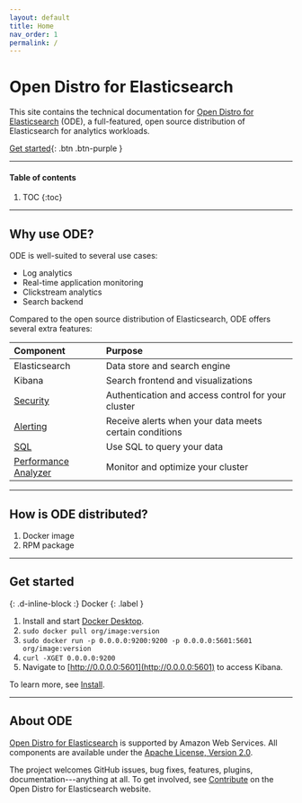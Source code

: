 ```yaml
---
layout: default
title: Home
nav_order: 1
permalink: /
---
```


# Open Distro for Elasticsearch

This site contains the technical documentation for [Open Distro for Elasticsearch](http://example.com) (ODE), a full-featured, open source distribution of Elasticsearch for analytics workloads.

[Get started](#get-started){: .btn .btn-purple }


---

#### Table of contents
1. TOC
{:toc}


---

## Why use ODE?

ODE is well-suited to several use cases:

* Log analytics
* Real-time application monitoring
* Clickstream analytics
* Search backend

Compared to the open source distribution of Elasticsearch, ODE offers several extra features:

Component | Purpose
:--- | :---
Elasticsearch | Data store and search engine
Kibana | Search frontend and visualizations
[Security](docs/security) | Authentication and access control for your cluster
[Alerting](docs/alerting) | Receive alerts when your data meets certain conditions
[SQL](docs/sql) | Use SQL to query your data
[Performance Analyzer](docs/pa) | Monitor and optimize your cluster


---

## How is ODE distributed?

1. Docker image
1. RPM package


---

## Get started
{: .d-inline-block :}
Docker
{: .label }

1. Install and start [Docker Desktop](https://www.docker.com/products/docker-desktop).
1. `sudo docker pull org/image:version`
1. `sudo docker run -p 0.0.0.0:9200:9200 -p 0.0.0.0:5601:5601 org/image:version`
1. `curl -XGET 0.0.0.0:9200`
1. Navigate to [http://0.0.0.0:5601](http://0.0.0.0:5601) to access Kibana.

To learn more, see [Install](docs/install).


---

## About ODE

[Open Distro for Elasticsearch](http://example.com) is supported by Amazon Web Services. All components are available under the [Apache License, Version 2.0](https://www.apache.org/licenses/LICENSE-2.0.html).

The project welcomes GitHub issues, bug fixes, features, plugins, documentation---anything at all. To get involved, see [Contribute](http://example.com/contribute) on the Open Distro for Elasticsearch website.
